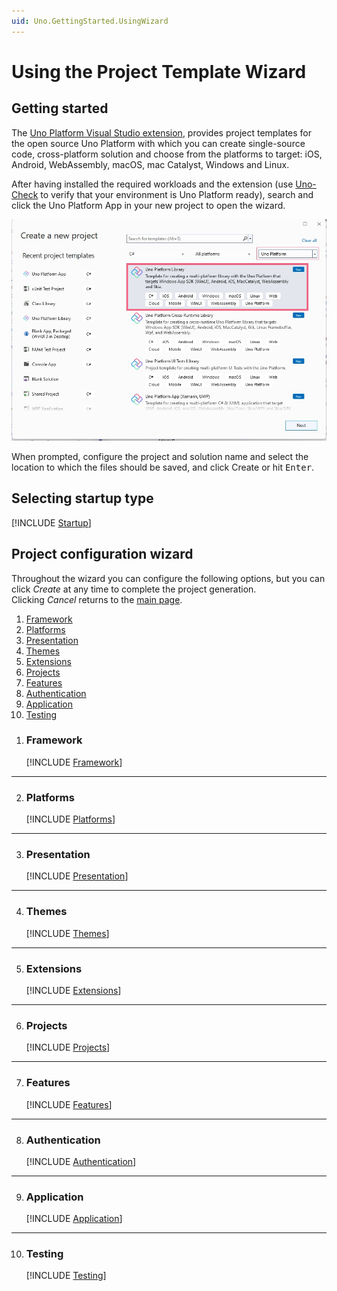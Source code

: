 ```yaml
---
uid: Uno.GettingStarted.UsingWizard
---
```


# Using the Project Template Wizard

## Getting started

The [Uno Platform Visual Studio extension](https://marketplace.visualstudio.com/items?itemName=unoplatform.uno-platform-addin-2022), provides project templates for the open source Uno Platform with which you can create single-source code, cross-platform solution and choose from the platforms to target: iOS, Android, WebAssembly, macOS, mac Catalyst, Windows and Linux.

After having installed the required workloads and the extension (use [Uno-Check](xref:UnoCheck.UsingUnoCheck) to verify that your environment is Uno Platform ready), search and click the Uno Platform App in your new project to open the wizard.

![](assets/create-new-project.jpg)

When prompted, configure the project and solution name and select the location to which the files should be saved, and click Create or hit <kbd>Enter</kbd>.

## Selecting startup type

[!INCLUDE [Startup](startup.md)]

## Project configuration wizard

Throughout the wizard you can configure the following options, but you can click *Create* at any time to complete the project generation.  
Clicking *Cancel* returns to the [main page](#selecting-startup-type).

1. [Framework](#framework)
1. [Platforms](#platforms)
1. [Presentation](#presentation)
1. [Themes](#themes)
1. [Extensions](#extensions)
1. [Projects](#projects)
1. [Features](#features)
1. [Authentication](#authentication)
1. [Application](#application)
1. [Testing](#testing)

<!-- do not delete this line - it ends previous list -->

1. ### Framework

    [!INCLUDE [Framework](framework.md)]

---

2. ### Platforms

    [!INCLUDE [Platforms](platforms.md)]

---

3. ### Presentation

    [!INCLUDE [Presentation](presentation.md)]

---

4. ### Themes

    [!INCLUDE [Themes](themes.md)]

---

5. ### Extensions

    [!INCLUDE [Extensions](extensions.md)]

---

6. ### Projects

    [!INCLUDE [Projects](projects.md)]

---

7. ### Features

    [!INCLUDE [Features](features.md)]

---

8. ### Authentication

    [!INCLUDE [Authentication](authentication.md)]

---

9. ### Application

    [!INCLUDE [Application](application.md)]

---

10. ### Testing

    [!INCLUDE [Testing](testing.md)]
